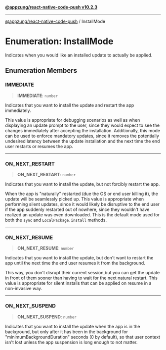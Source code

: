 [**@appzung/react-native-code-push v10.2.3**](../README.md)

---

[@appzung/react-native-code-push](../README.md) / InstallMode

# Enumeration: InstallMode

Indicates when you would like an installed update to actually be applied.

## Enumeration Members

### IMMEDIATE

> **IMMEDIATE**: `number`

Indicates that you want to install the update and restart the app immediately.

This value is appropriate for debugging scenarios as well as when displaying an update prompt to the user, since they would expect to see the changes immediately after accepting the installation. Additionally, this mode can be used to enforce mandatory updates, since it removes the potentially undesired latency between the update installation and the next time the end user restarts or resumes the app.

---

### ON_NEXT_RESTART

> **ON_NEXT_RESTART**: `number`

Indicates that you want to install the update, but not forcibly restart the app.

When the app is "naturally" restarted (due the OS or end user killing it), the update will be seamlessly picked up. This value is appropriate when performing silent updates, since it would likely be disruptive to the end user if the app suddenly restarted out of nowhere, since they wouldn't have realized an update was even downloaded. This is the default mode used for both the `sync` and `LocalPackage.install` methods.

---

### ON_NEXT_RESUME

> **ON_NEXT_RESUME**: `number`

Indicates that you want to install the update, but don't want to restart the app until the next time the end user resumes it from the background.

This way, you don't disrupt their current session,but you can get the update in front of them sooner than having to wait for the next natural restart.
This value is appropriate for silent installs that can be applied on resume in a non-invasive way.

---

### ON_NEXT_SUSPEND

> **ON_NEXT_SUSPEND**: `number`

Indicates that you want to install the update when the app is in the background,
but only after it has been in the background for "minimumBackgroundDuration" seconds (0 by default),
so that user context isn't lost unless the app suspension is long enough to not matter.
